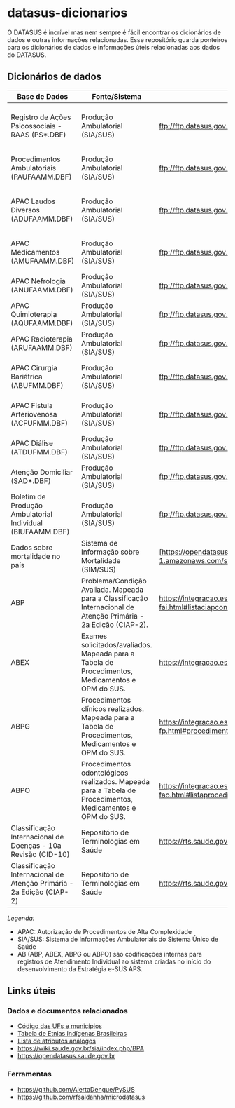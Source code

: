 # datasus-dicionarios

O DATASUS é incrível mas nem sempre é fácil encontrar os dicionários de dados
e outras informações relacionadas. Esse repositório guarda ponteiros para
os dicionários de dados e informações úteis relacionadas aos dados do DATASUS.

## Dicionários de dados

Base de Dados | Fonte/Sistema | Link | Notas
--------------|---------------|------|-------
Registro de Ações Psicossociais - RAAS (PS*.DBF) | Produção Ambulatorial (SIA/SUS) | ftp://ftp.datasus.gov.br/dissemin/publicos/SIASUS/200801_/Doc/Informe_Tecnico_SIASUS_2019_07.pdf | Registro das Ações Ambulatoriais de Saúde - Psicossocial
Procedimentos Ambulatoriais (PAUFAAMM.DBF) | Produção Ambulatorial (SIA/SUS) | ftp://ftp.datasus.gov.br/dissemin/publicos/SIASUS/200801_/Doc/Informe_Tecnico_SIASUS_2019_07.pdf | Registra todos os atendimentos ambulatoriais realizados no SUS 
APAC Laudos Diversos (ADUFAAMM.DBF) | Produção Ambulatorial (SIA/SUS) | ftp://ftp.datasus.gov.br/dissemin/publicos/SIASUS/200801_/Doc/Informe_Tecnico_SIASUS_2019_07.pdf | Autorizações de Procedimentos de Alta Complexidade - Laudos Gerais
APAC Medicamentos (AMUFAAMM.DBF) | Produção Ambulatorial (SIA/SUS) | ftp://ftp.datasus.gov.br/dissemin/publicos/SIASUS/200801_/Doc/Informe_Tecnico_SIASUS_2019_07.pdf | Registro de dispensação de medicamentos de alto custo
APAC Nefrologia (ANUFAAMM.DBF) | Produção Ambulatorial (SIA/SUS) | ftp://ftp.datasus.gov.br/dissemin/publicos/SIASUS/200801_/Doc/Informe_Tecnico_SIASUS_2019_07.pdf | Procedimentos de terapia renal substitutiva
APAC Quimioterapia (AQUFAAMM.DBF) | Produção Ambulatorial (SIA/SUS) | ftp://ftp.datasus.gov.br/dissemin/publicos/SIASUS/200801_/Doc/Informe_Tecnico_SIASUS_2019_07.pdf | Tratamentos quimioterápicos ambulatoriais
APAC Radioterapia (ARUFAAMM.DBF) | Produção Ambulatorial (SIA/SUS) | ftp://ftp.datasus.gov.br/dissemin/publicos/SIASUS/200801_/Doc/Informe_Tecnico_SIASUS_2019_07.pdf | Tratamentos radioterápicos ambulatoriais  
APAC Cirurgia Bariátrica (ABUFMM.DBF) | Produção Ambulatorial (SIA/SUS) | ftp://ftp.datasus.gov.br/dissemin/publicos/SIASUS/200801_/Doc/Informe_Tecnico_SIASUS_2019_07.pdf | Acompanhamento pré e pós-operatório de cirurgia bariátrica
APAC Fístula Arteriovenosa (ACFUFMM.DBF) | Produção Ambulatorial (SIA/SUS) | ftp://ftp.datasus.gov.br/dissemin/publicos/SIASUS/200801_/Doc/Informe_Tecnico_SIASUS_2019_07.pdf | Confecção e manutenção de fístulas para hemodiálise
APAC Diálise (ATDUFMM.DBF) | Produção Ambulatorial (SIA/SUS) | ftp://ftp.datasus.gov.br/dissemin/publicos/SIASUS/200801_/Doc/Informe_Tecnico_SIASUS_2019_07.pdf | Procedimentos de diálise ambulatorial
Atenção Domiciliar (SAD*.DBF) | Produção Ambulatorial (SIA/SUS) | ftp://ftp.datasus.gov.br/dissemin/publicos/SIASUS/200801_/Doc/Informe_Tecnico_SIASUS_2019_07.pdf | Atendimentos realizados em domicílio
Boletim de Produção Ambulatorial Individual (BIUFAAMM.DBF) | Produção Ambulatorial (SIA/SUS) | ftp://ftp.datasus.gov.br/dissemin/publicos/SIASUS/200801_/Doc/Informe_Tecnico_SIASUS_2019_07.pdf | Registro individualizado de procedimentos ambulatoriais
Dados sobre mortalidade no país | Sistema de Informação sobre Mortalidade (SIM/SUS) | [https://opendatasus.saude.gov.br/pt_BR/dataset/sim](https://diaad.s3.sa-east-1.amazonaws.com/sim/Mortalidade_Geral+-+Estrutura.pdf)
ABP | Problema/Condição Avaliada. Mapeada para a Classificação Internacional de Atenção Primária - 2a Edição (CIAP-2). | https://integracao.esusab.ufsc.br/ledi/documentacao/estrutura_arquivos/dicionario-fai.html#listaciapcondicaoavaliada | Concedido via pedido de acesso a informação no [FalaBr](https://buscalai.cgu.gov.br/PedidosLai/DetalhePedido?id=8548477)
ABEX | Exames solicitados/avaliados. Mapeada para a Tabela de Procedimentos, Medicamentos e OPM do SUS. | https://integracao.esusab.ufsc.br/ledi/documentacao/estrutura_arquivos/dicionario-fai.html#listaexames | Concedido via pedido de acesso a informação no [FalaBr](https://buscalai.cgu.gov.br/PedidosLai/DetalhePedido?id=8548477)
ABPG | Procedimentos clínicos realizados. Mapeada para a Tabela de Procedimentos, Medicamentos e OPM do SUS. | https://integracao.esusab.ufsc.br/ledi/documentacao/estrutura_arquivos/dicionario-fp.html#procedimentos-da-ficha | Concedido via pedido de acesso a informação no [FalaBr](https://buscalai.cgu.gov.br/PedidosLai/DetalhePedido?id=8548477)
ABPO | Procedimentos odontológicos realizados. Mapeada para a Tabela de Procedimentos, Medicamentos e OPM do SUS. | https://integracao.esusab.ufsc.br/ledi/documentacao/estrutura_arquivos/dicionario-fao.html#listaprocedimentosrealizados | Concedido via pedido de acesso a informação no [FalaBr](https://buscalai.cgu.gov.br/PedidosLai/DetalhePedido?id=8548477)
Classificação Internacional de Doenças - 10a Revisão (CID-10) | Repositório de Terminologias em Saúde | https://rts.saude.gov.br/#/cid |
Classificação Internacional de Atenção Primária - 2a Edição (CIAP-2) | Repositório de Terminologias em Saúde | https://rts.saude.gov.br/#/ciap2 | 

_Legenda:_
- APAC: Autorização de Procedimentos de Alta Complexidade
- SIA/SUS: Sistema de Informações Ambulatoriais do Sistema Único de Saúde 
- AB (ABP, ABEX, ABPG ou ABPO) são codificações internas para registros de Atendimento Individual ao sistema criadas no início do desenvolvimento da Estratégia e-SUS APS.

## Links úteis

### Dados e documentos relacionados

* [Código das UFs e municípios](https://www.ibge.gov.br/explica/codigos-dos-municipios.php)
* [Tabela de Etnias Indígenas Brasileiras](https://bvsms.saude.gov.br/bvs/sas/Links%20finalizados%20SAS%202010/prt0508_28_09_2010.html)
* [Lista de atributos análogos](https://wiki.conass.org.br/index.php?title=Tabela_de_dom%C3%ADnio_atributos_(vari%C3%A1veis)_do_SUS)
* https://wiki.saude.gov.br/sia/index.php/BPA
* https://opendatasus.saude.gov.br

### Ferramentas

* https://github.com/AlertaDengue/PySUS
* https://github.com/rfsaldanha/microdatasus
